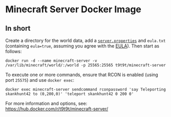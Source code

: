 # Minecraft Server Docker Image

## In short
Create a directory for the world data, add a [`server.properties`](http://minecraft.gamepedia.com/Server.properties) and `eula.txt` (containing `eula=true`, assuming you agree with the [EULA](https://account.mojang.com/documents/minecraft_eula)). Then start as follows:

```
docker run -d --name minecraft-server -v /var/lib/minecraft/world/:/world -p 25565:25565 t9t9t/minecraft-server
```

To execute one or more commands, ensure that RCON is enabled (using port `25575`) and use `docker exec`:

```
docker exec minecraft-server sendcommand rconpassword 'say Teleporting skankhunt42 to (0,200,0)' 'teleport skankhunt42 0 200 0'
```

For more information and options, see: https://hub.docker.com/r/t9t9t/minecraft-server/

